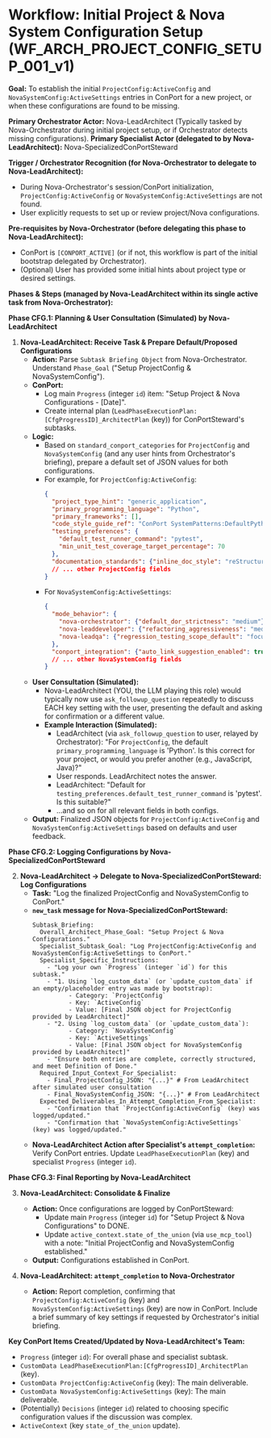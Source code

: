 # Workflow: Initial Project & Nova System Configuration Setup (WF_ARCH_PROJECT_CONFIG_SETUP_001_v1)

**Goal:** To establish the initial `ProjectConfig:ActiveConfig` and `NovaSystemConfig:ActiveSettings` entries in ConPort for a new project, or when these configurations are found to be missing.

**Primary Orchestrator Actor:** Nova-LeadArchitect (Typically tasked by Nova-Orchestrator during initial project setup, or if Orchestrator detects missing configurations).
**Primary Specialist Actor (delegated to by Nova-LeadArchitect):** Nova-SpecializedConPortSteward

**Trigger / Orchestrator Recognition (for Nova-Orchestrator to delegate to Nova-LeadArchitect):**
- During Nova-Orchestrator's session/ConPort initialization, `ProjectConfig:ActiveConfig` or `NovaSystemConfig:ActiveSettings` are not found.
- User explicitly requests to set up or review project/Nova configurations.

**Pre-requisites by Nova-Orchestrator (before delegating this phase to Nova-LeadArchitect):**
- ConPort is `[CONPORT_ACTIVE]` (or if not, this workflow is part of the initial bootstrap delegated by Orchestrator).
- (Optional) User has provided some initial hints about project type or desired settings.

**Phases & Steps (managed by Nova-LeadArchitect within its single active task from Nova-Orchestrator):**

**Phase CFG.1: Planning & User Consultation (Simulated) by Nova-LeadArchitect**

1.  **Nova-LeadArchitect: Receive Task & Prepare Default/Proposed Configurations**
    *   **Action:** Parse `Subtask Briefing Object` from Nova-Orchestrator. Understand `Phase_Goal` ("Setup ProjectConfig & NovaSystemConfig").
    *   **ConPort:**
        *   Log main `Progress` (integer `id`) item: "Setup Project & Nova Configurations - [Date]".
        *   Create internal plan (`LeadPhaseExecutionPlan:[CfgProgressID]_ArchitectPlan` (key)) for ConPortSteward's subtasks.
    *   **Logic:**
        *   Based on `standard_conport_categories` for `ProjectConfig` and `NovaSystemConfig` (and any user hints from Orchestrator's briefing), prepare a default set of JSON values for both configurations.
        *   For example, for `ProjectConfig:ActiveConfig`:
            ```json
            {
              "project_type_hint": "generic_application",
              "primary_programming_language": "Python",
              "primary_frameworks": [],
              "code_style_guide_ref": "ConPort SystemPatterns:DefaultPythonStyle_v1", // or URL
              "testing_preferences": {
                "default_test_runner_command": "pytest",
                "min_unit_test_coverage_target_percentage": 70
              },
              "documentation_standards": {"inline_doc_style": "reStructuredText", "technical_docs_location": "docs/"},
              // ... other ProjectConfig fields
            }
            ```
        *   For `NovaSystemConfig:ActiveSettings`:
            ```json
            {
              "mode_behavior": {
                "nova-orchestrator": {"default_dor_strictness": "medium"},
                "nova-leaddeveloper": {"refactoring_aggressiveness": "medium"},
                "nova-leadqa": {"regression_testing_scope_default": "focused_on_changes"}
              },
              "conport_integration": {"auto_link_suggestion_enabled": true},
              // ... other NovaSystemConfig fields
            }
            ```
    *   **User Consultation (Simulated):**
        *   Nova-LeadArchitect (YOU, the LLM playing this role) would typically now use `ask_followup_question` repeatedly to discuss EACH key setting with the user, presenting the default and asking for confirmation or a different value.
        *   **Example Interaction (Simulated):**
            *   LeadArchitect (via `ask_followup_question` to user, relayed by Orchestrator): "For `ProjectConfig`, the default `primary_programming_language` is 'Python'. Is this correct for your project, or would you prefer another (e.g., JavaScript, Java)?"
            *   User responds. LeadArchitect notes the answer.
            *   LeadArchitect: "Default for `testing_preferences.default_test_runner_command` is 'pytest'. Is this suitable?"
            *   ...and so on for all relevant fields in both configs.
    *   **Output:** Finalized JSON objects for `ProjectConfig:ActiveConfig` and `NovaSystemConfig:ActiveSettings` based on defaults and user feedback.

**Phase CFG.2: Logging Configurations by Nova-SpecializedConPortSteward**

2.  **Nova-LeadArchitect -> Delegate to Nova-SpecializedConPortSteward: Log Configurations**
    *   **Task:** "Log the finalized ProjectConfig and NovaSystemConfig to ConPort."
    *   **`new_task` message for Nova-SpecializedConPortSteward:**
        ```
        Subtask_Briefing:
          Overall_Architect_Phase_Goal: "Setup Project & Nova Configurations."
          Specialist_Subtask_Goal: "Log ProjectConfig:ActiveConfig and NovaSystemConfig:ActiveSettings to ConPort."
          Specialist_Specific_Instructions:
            - "Log your own `Progress` (integer `id`) for this subtask."
            - "1. Using `log_custom_data` (or `update_custom_data` if an empty/placeholder entry was made by bootstrap):
                  - Category: `ProjectConfig`
                  - Key: `ActiveConfig`
                  - Value: [Final JSON object for ProjectConfig provided by LeadArchitect]"
            - "2. Using `log_custom_data` (or `update_custom_data`):
                  - Category: `NovaSystemConfig`
                  - Key: `ActiveSettings`
                  - Value: [Final JSON object for NovaSystemConfig provided by LeadArchitect]"
            - "Ensure both entries are complete, correctly structured, and meet Definition of Done."
          Required_Input_Context_For_Specialist:
            - Final_ProjectConfig_JSON: "{...}" # From LeadArchitect after simulated user consultation
            - Final_NovaSystemConfig_JSON: "{...}" # From LeadArchitect
          Expected_Deliverables_In_Attempt_Completion_From_Specialist:
            - "Confirmation that `ProjectConfig:ActiveConfig` (key) was logged/updated."
            - "Confirmation that `NovaSystemConfig:ActiveSettings` (key) was logged/updated."
        ```
    *   **Nova-LeadArchitect Action after Specialist's `attempt_completion`:** Verify ConPort entries. Update `LeadPhaseExecutionPlan` (key) and specialist `Progress` (integer `id`).

**Phase CFG.3: Final Reporting by Nova-LeadArchitect**

3.  **Nova-LeadArchitect: Consolidate & Finalize**
    *   **Action:** Once configurations are logged by ConPortSteward:
        *   Update main `Progress` (integer `id`) for "Setup Project & Nova Configurations" to DONE.
        *   Update `active_context.state_of_the_union` (via `use_mcp_tool`) with a note: "Initial ProjectConfig and NovaSystemConfig established."
    *   **Output:** Configurations established in ConPort.

4.  **Nova-LeadArchitect: `attempt_completion` to Nova-Orchestrator**
    *   **Action:** Report completion, confirming that `ProjectConfig:ActiveConfig` (key) and `NovaSystemConfig:ActiveSettings` (key) are now in ConPort. Include a brief summary of key settings if requested by Orchestrator's initial briefing.

**Key ConPort Items Created/Updated by Nova-LeadArchitect's Team:**
-   `Progress` (integer `id`): For overall phase and specialist subtask.
-   `CustomData LeadPhaseExecutionPlan:[CfgProgressID]_ArchitectPlan` (key).
-   `CustomData ProjectConfig:ActiveConfig` (key): The main deliverable.
-   `CustomData NovaSystemConfig:ActiveSettings` (key): The main deliverable.
-   (Potentially) `Decisions` (integer `id`) related to choosing specific configuration values if the discussion was complex.
-   `ActiveContext` (key `state_of_the_union` update).